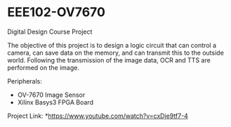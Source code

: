 # EEE102-OV7670
Digital Design Course Project

The objective of this project is to design a logic circuit that can control a camera, can save data on the memory, and can transmit this to the outside world. Following the transmission of the image data, OCR and TTS are performed on the image.

Peripherals:
* OV-7670 Image Sensor
* Xilinx Basys3 FPGA Board

Project Link:
*https://www.youtube.com/watch?v=cxDje9tf7-4
